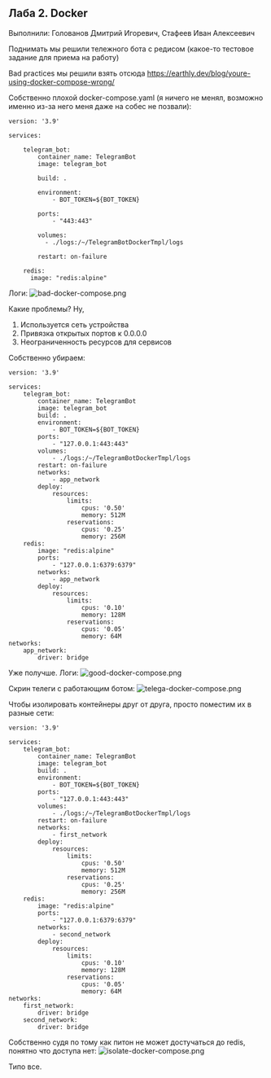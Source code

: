 ## Лаба 2. Docker

Выполнили: Голованов Дмитрий Игоревич, Стафеев Иван Алексеевич

Поднимать мы решили тележного бота с редисом (какое-то тестовое задание для приема на работу)

Bad practices мы решили взять отсюда https://earthly.dev/blog/youre-using-docker-compose-wrong/

Собственно плохой docker-compose.yaml (я ничего не менял, возможно именно из-за него меня даже на собес не позвали):

```
version: '3.9'

services:

    telegram_bot:
        container_name: TelegramBot
        image: telegram_bot

        build: .

        environment:
            - BOT_TOKEN=${BOT_TOKEN}

        ports:
            - "443:443"

        volumes:
          - ./logs:/~/TelegramBotDockerTmpl/logs

        restart: on-failure

    redis:
      image: "redis:alpine"
```
Логи: 
![bad-docker-compose.png](../img/bad-docker-compose.png)

Какие проблемы? Ну,
1. Используется сеть устройства
2. Привязка открытых портов к 0.0.0.0
3. Неограниченность ресурсов для сервисов

Собственно убираем:

```
version: '3.9'

services:
    telegram_bot:
        container_name: TelegramBot
        image: telegram_bot
        build: .
        environment:
            - BOT_TOKEN=${BOT_TOKEN}
        ports:
            - "127.0.0.1:443:443"
        volumes:
            - ./logs:/~/TelegramBotDockerTmpl/logs
        restart: on-failure
        networks:
            - app_network
        deploy:
            resources:
                limits:
                    cpus: '0.50'
                    memory: 512M
                reservations:
                    cpus: '0.25'
                    memory: 256M
    redis:
        image: "redis:alpine"
        ports:
            - "127.0.0.1:6379:6379"
        networks:
            - app_network
        deploy:
            resources:
                limits:
                    cpus: '0.10'
                    memory: 128M
                reservations:
                    cpus: '0.05'
                    memory: 64M
networks:
    app_network:
        driver: bridge
```
Уже получше. 
Логи: 
![good-docker-compose.png](../img/good-docker-compose.png)

Скрин телеги с работающим ботом:
![telega-docker-compose.png](../img/telega-docker-compose.png)

Чтобы изолировать контейнеры друг от друга, просто поместим их в разные сети:
```
version: '3.9'

services:
    telegram_bot:
        container_name: TelegramBot
        image: telegram_bot
        build: .
        environment:
            - BOT_TOKEN=${BOT_TOKEN}
        ports:
            - "127.0.0.1:443:443"
        volumes:
            - ./logs:/~/TelegramBotDockerTmpl/logs
        restart: on-failure
        networks:
            - first_network
        deploy:
            resources:
                limits:
                    cpus: '0.50'
                    memory: 512M
                reservations:
                    cpus: '0.25'
                    memory: 256M
    redis:
        image: "redis:alpine"
        ports:
            - "127.0.0.1:6379:6379"
        networks:
            - second_network
        deploy:
            resources:
                limits:
                    cpus: '0.10'
                    memory: 128M
                reservations:
                    cpus: '0.05'
                    memory: 64M
networks:
    first_network:
        driver: bridge
    second_network:
        driver: bridge
```
Собственно судя по тому как питон не может достучаться до redis, понятно что доступа нет:
![isolate-docker-compose.png](../img/isolate-docker-compose.png)

Типо все.